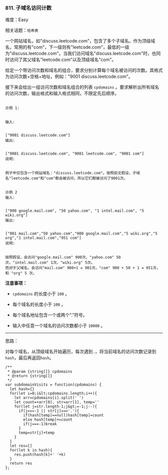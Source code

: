 ### 811. 子域名访问计数

难度：Easy

相关话题：`哈希表`

一个网站域名，如"discuss.leetcode.com"，包含了多个子域名。作为顶级域名，常用的有"com"，下一级则有"leetcode.com"，最低的一级为"discuss.leetcode.com"。当我们访问域名"discuss.leetcode.com"时，也同时访问了其父域名"leetcode.com"以及顶级域名"com"。



给定一个带访问次数和域名的组合，要求分别计算每个域名被访问的次数。其格式为访问次数+空格+地址，例如："9001 discuss.leetcode.com"。



接下来会给出一组访问次数和域名组合的列表 `cpdomains` 。要求解析出所有域名的访问次数，输出格式和输入格式相同，不限定先后顺序。





```

示例 1:


输入:

 
["9001 discuss.leetcode.com"]
输出:

 
["9001 discuss.leetcode.com", "9001 leetcode.com", "9001 com"]
说明:

 
例子中仅包含一个网站域名："discuss.leetcode.com"。按照前文假设，子域名"leetcode.com"和"com"都会被访问，所以它们都被访问了9001次。

```



```

示例 2
输入:

 
["900 google.mail.com", "50 yahoo.com", "1 intel.mail.com", "5 wiki.org"]
输出:

 
["901 mail.com","50 yahoo.com","900 google.mail.com","5 wiki.org","5 org","1 intel.mail.com","951 com"]
说明:

 
按照假设，会访问"google.mail.com" 900次，"yahoo.com" 50次，"intel.mail.com" 1次，"wiki.org" 5次。
而对于父域名，会访问"mail.com" 900+1 = 901次，"com" 900 + 50 + 1 = 951次，和 "org" 5 次。

```

 **注意事项：** 





*  `cpdomains` 的长度小于 `100` 。

* 每个域名的长度小于 `100` 。

* 每个域名地址包含一个或两个"."符号。

* 输入中任意一个域名的访问次数都小于 `10000` 。






-----

思路：

对每个域名，从顶级域名开始遍历，每次遇到`.`，将当前域名的访问次数记录到`hash`，最后再返回`hash`。


```
/**
 * @param {string[]} cpdomains
 * @return {string[]}
 */
var subdomainVisits = function(cpdomains) {
  let hash={}
  for(let i=0;i&lt;cpdomains.length;i++){
    let arr=cpdomains[i].split(' ')
    let count=+arr[0], str=arr[1], temp=''
    for(let j=str.length-1;j&gt;=-1;j--){
      if(j===-1 || str[j]==='.'){
        if(hash[temp]==null)hash[temp]=count
        else hash[temp]+=count
        if(j===-1)break
      }
      temp=str[j]+temp
    }
  }
  let res=[]
  for(let k in hash){
    res.push(hash[k]+' '+k)
  }
  return res
};



```
